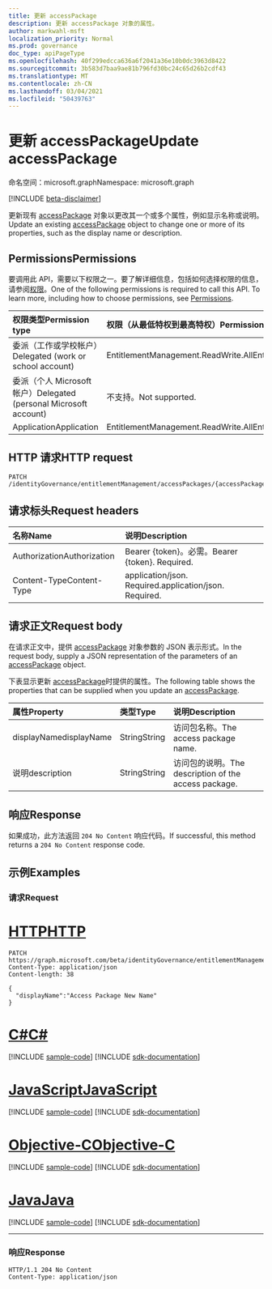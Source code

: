 ```yaml
---
title: 更新 accessPackage
description: 更新 accessPackage 对象的属性。
author: markwahl-msft
localization_priority: Normal
ms.prod: governance
doc_type: apiPageType
ms.openlocfilehash: 40f299edcca636a6f2041a36e10b0dc3963d8422
ms.sourcegitcommit: 3b583d7baa9ae81b796fd30bc24c65d26b2cdf43
ms.translationtype: MT
ms.contentlocale: zh-CN
ms.lasthandoff: 03/04/2021
ms.locfileid: "50439763"
---
```

# <a name="update-accesspackage"></a><span data-ttu-id="6e803-103">更新 accessPackage</span><span class="sxs-lookup"><span data-stu-id="6e803-103">Update accessPackage</span></span>

<span data-ttu-id="6e803-104">命名空间：microsoft.graph</span><span class="sxs-lookup"><span data-stu-id="6e803-104">Namespace: microsoft.graph</span></span>

[!INCLUDE [beta-disclaimer](../../includes/beta-disclaimer.md)]

<span data-ttu-id="6e803-105">更新现有 [accessPackage](../resources/accesspackage.md) 对象以更改其一个或多个属性，例如显示名称或说明。</span><span class="sxs-lookup"><span data-stu-id="6e803-105">Update an existing [accessPackage](../resources/accesspackage.md) object to change one or more of its properties, such as the display name or description.</span></span>

## <a name="permissions"></a><span data-ttu-id="6e803-106">Permissions</span><span class="sxs-lookup"><span data-stu-id="6e803-106">Permissions</span></span>
<span data-ttu-id="6e803-p101">要调用此 API，需要以下权限之一。要了解详细信息，包括如何选择权限的信息，请参阅[权限](/graph/permissions-reference.md)。</span><span class="sxs-lookup"><span data-stu-id="6e803-p101">One of the following permissions is required to call this API. To learn more, including how to choose permissions, see [Permissions](/graph/permissions-reference.md).</span></span>

|<span data-ttu-id="6e803-109">权限类型</span><span class="sxs-lookup"><span data-stu-id="6e803-109">Permission type</span></span>|<span data-ttu-id="6e803-110">权限（从最低特权到最高特权）</span><span class="sxs-lookup"><span data-stu-id="6e803-110">Permissions (from least to most privileged)</span></span>|
|:---|:---|
|<span data-ttu-id="6e803-111">委派（工作或学校帐户）</span><span class="sxs-lookup"><span data-stu-id="6e803-111">Delegated (work or school account)</span></span>     | <span data-ttu-id="6e803-112">EntitlementManagement.ReadWrite.All</span><span class="sxs-lookup"><span data-stu-id="6e803-112">EntitlementManagement.ReadWrite.All</span></span> |
|<span data-ttu-id="6e803-113">委派（个人 Microsoft 帐户）</span><span class="sxs-lookup"><span data-stu-id="6e803-113">Delegated (personal Microsoft account)</span></span> | <span data-ttu-id="6e803-114">不支持。</span><span class="sxs-lookup"><span data-stu-id="6e803-114">Not supported.</span></span> |
|<span data-ttu-id="6e803-115">Application</span><span class="sxs-lookup"><span data-stu-id="6e803-115">Application</span></span>                            | <span data-ttu-id="6e803-116">EntitlementManagement.ReadWrite.All</span><span class="sxs-lookup"><span data-stu-id="6e803-116">EntitlementManagement.ReadWrite.All</span></span> |

## <a name="http-request"></a><span data-ttu-id="6e803-117">HTTP 请求</span><span class="sxs-lookup"><span data-stu-id="6e803-117">HTTP request</span></span>
<!-- {
  "blockType": "ignored"
}
-->
```http
PATCH /identityGovernance/entitlementManagement/accessPackages/{accessPackageId}
```
## <a name="request-headers"></a><span data-ttu-id="6e803-118">请求标头</span><span class="sxs-lookup"><span data-stu-id="6e803-118">Request headers</span></span>
|<span data-ttu-id="6e803-119">名称</span><span class="sxs-lookup"><span data-stu-id="6e803-119">Name</span></span>|<span data-ttu-id="6e803-120">说明</span><span class="sxs-lookup"><span data-stu-id="6e803-120">Description</span></span>|
|:---|:---|
|<span data-ttu-id="6e803-121">Authorization</span><span class="sxs-lookup"><span data-stu-id="6e803-121">Authorization</span></span>|<span data-ttu-id="6e803-p102">Bearer {token}。必需。</span><span class="sxs-lookup"><span data-stu-id="6e803-p102">Bearer {token}. Required.</span></span>|
|<span data-ttu-id="6e803-124">Content-Type</span><span class="sxs-lookup"><span data-stu-id="6e803-124">Content-Type</span></span>|<span data-ttu-id="6e803-p103">application/json. Required.</span><span class="sxs-lookup"><span data-stu-id="6e803-p103">application/json. Required.</span></span>|

## <a name="request-body"></a><span data-ttu-id="6e803-127">请求正文</span><span class="sxs-lookup"><span data-stu-id="6e803-127">Request body</span></span>
<span data-ttu-id="6e803-128">在请求正文中，提供 [accessPackage](../resources/accesspackage.md) 对象参数的 JSON 表示形式。</span><span class="sxs-lookup"><span data-stu-id="6e803-128">In the request body, supply a JSON representation of the parameters of an [accessPackage](../resources/accesspackage.md) object.</span></span>

<span data-ttu-id="6e803-129">下表显示更新 [accessPackage](../resources/accesspackage.md)时提供的属性。</span><span class="sxs-lookup"><span data-stu-id="6e803-129">The following table shows the properties that can be supplied when you update an [accessPackage](../resources/accesspackage.md).</span></span>

|<span data-ttu-id="6e803-130">属性</span><span class="sxs-lookup"><span data-stu-id="6e803-130">Property</span></span>|<span data-ttu-id="6e803-131">类型</span><span class="sxs-lookup"><span data-stu-id="6e803-131">Type</span></span>|<span data-ttu-id="6e803-132">说明</span><span class="sxs-lookup"><span data-stu-id="6e803-132">Description</span></span>|
|:---|:---|:---|
|<span data-ttu-id="6e803-133">displayName</span><span class="sxs-lookup"><span data-stu-id="6e803-133">displayName</span></span>|<span data-ttu-id="6e803-134">String</span><span class="sxs-lookup"><span data-stu-id="6e803-134">String</span></span>|<span data-ttu-id="6e803-135">访问包名称。</span><span class="sxs-lookup"><span data-stu-id="6e803-135">The access package name.</span></span>|
|<span data-ttu-id="6e803-136">说明</span><span class="sxs-lookup"><span data-stu-id="6e803-136">description</span></span>|<span data-ttu-id="6e803-137">String</span><span class="sxs-lookup"><span data-stu-id="6e803-137">String</span></span>|<span data-ttu-id="6e803-138">访问包的说明。</span><span class="sxs-lookup"><span data-stu-id="6e803-138">The description of the access package.</span></span>|

## <a name="response"></a><span data-ttu-id="6e803-139">响应</span><span class="sxs-lookup"><span data-stu-id="6e803-139">Response</span></span>
<span data-ttu-id="6e803-140">如果成功，此方法返回 `204 No Content` 响应代码。</span><span class="sxs-lookup"><span data-stu-id="6e803-140">If successful, this method returns a `204 No Content` response code.</span></span>

## <a name="examples"></a><span data-ttu-id="6e803-141">示例</span><span class="sxs-lookup"><span data-stu-id="6e803-141">Examples</span></span>

### <a name="request"></a><span data-ttu-id="6e803-142">请求</span><span class="sxs-lookup"><span data-stu-id="6e803-142">Request</span></span>

# <a name="http"></a>[<span data-ttu-id="6e803-143">HTTP</span><span class="sxs-lookup"><span data-stu-id="6e803-143">HTTP</span></span>](#tab/http)
<!-- {
  "blockType": "request",
  "name": "update_accesspackage"
}
-->
``` http
PATCH https://graph.microsoft.com/beta/identityGovernance/entitlementManagement/accessPackages/{accessPackageId}
Content-Type: application/json
Content-length: 38

{
  "displayName":"Access Package New Name"
}
```
# <a name="c"></a>[<span data-ttu-id="6e803-144">C#</span><span class="sxs-lookup"><span data-stu-id="6e803-144">C#</span></span>](#tab/csharp)
[!INCLUDE [sample-code](../includes/snippets/csharp/update-accesspackage-csharp-snippets.md)]
[!INCLUDE [sdk-documentation](../includes/snippets/snippets-sdk-documentation-link.md)]

# <a name="javascript"></a>[<span data-ttu-id="6e803-145">JavaScript</span><span class="sxs-lookup"><span data-stu-id="6e803-145">JavaScript</span></span>](#tab/javascript)
[!INCLUDE [sample-code](../includes/snippets/javascript/update-accesspackage-javascript-snippets.md)]
[!INCLUDE [sdk-documentation](../includes/snippets/snippets-sdk-documentation-link.md)]

# <a name="objective-c"></a>[<span data-ttu-id="6e803-146">Objective-C</span><span class="sxs-lookup"><span data-stu-id="6e803-146">Objective-C</span></span>](#tab/objc)
[!INCLUDE [sample-code](../includes/snippets/objc/update-accesspackage-objc-snippets.md)]
[!INCLUDE [sdk-documentation](../includes/snippets/snippets-sdk-documentation-link.md)]

# <a name="java"></a>[<span data-ttu-id="6e803-147">Java</span><span class="sxs-lookup"><span data-stu-id="6e803-147">Java</span></span>](#tab/java)
[!INCLUDE [sample-code](../includes/snippets/java/update-accesspackage-java-snippets.md)]
[!INCLUDE [sdk-documentation](../includes/snippets/snippets-sdk-documentation-link.md)]

---



### <a name="response"></a><span data-ttu-id="6e803-148">响应</span><span class="sxs-lookup"><span data-stu-id="6e803-148">Response</span></span>

<!-- {
  "blockType": "response",
  "truncated": true
}
-->
``` http
HTTP/1.1 204 No Content
Content-Type: application/json
```

<!--
{
  "type": "#page.annotation",
  "description": "Update accessPackage",
  "keywords": "",
  "section": "documentation",
  "tocPath": "",
  "suppressions": [
  ]
}
-->



